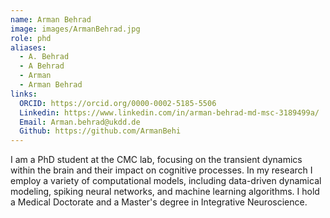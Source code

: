 ```yaml
---
name: Arman Behrad
image: images/ArmanBehrad.jpg
role: phd
aliases:
  - A. Behrad
  - A Behrad
  - Arman
  - Arman Behrad
links:
  ORCID: https://orcid.org/0000-0002-5185-5506
  Linkedin: https://www.linkedin.com/in/arman-behrad-md-msc-3189499a/
  Email: Arman.behrad@ukdd.de
  Github: https://github.com/ArmanBehi
---
```


I am a PhD student at the CMC lab, focusing on the transient dynamics within the brain and their impact on cognitive processes. In my research I employ a variety of computational models, including data-driven dynamical modeling, spiking neural networks, and machine learning algorithms. I hold a Medical Doctorate and a Master's degree in Integrative Neuroscience.